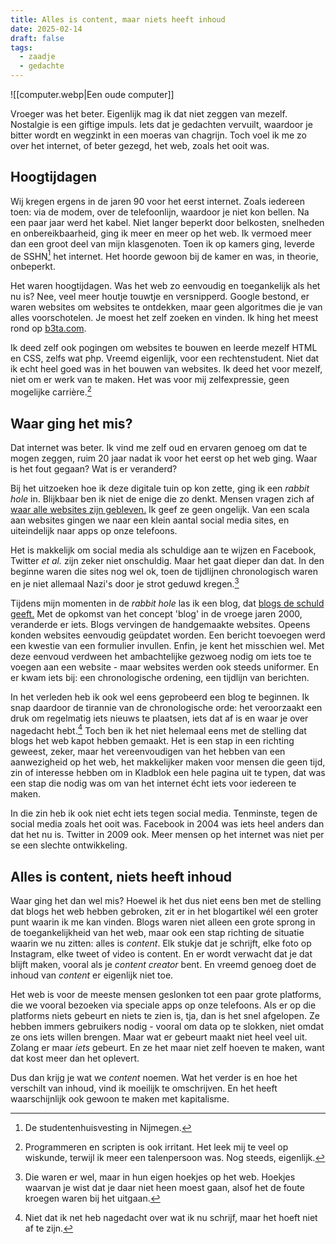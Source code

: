 ```yaml
---
title: Alles is content, maar niets heeft inhoud
date: 2025-02-14
draft: false
tags:
  - zaadje
  - gedachte
---
```


![[computer.webp|Een oude computer]]

Vroeger was het beter. Eigenlijk mag ik dat niet zeggen van mezelf. Nostalgie is een giftige impuls. Iets dat je gedachten vervuilt, waardoor je bitter wordt en wegzinkt in een moeras van chagrijn. Toch voel ik me zo over het internet, of beter gezegd, het web, zoals het ooit was.

## Hoogtijdagen
Wij kregen ergens in de jaren 90 voor het eerst internet. Zoals iedereen toen: via de modem, over de telefoonlijn, waardoor je niet kon bellen. Na een paar jaar werd het kabel. Niet langer beperkt door belkosten, snelheden en onbereikbaarheid, ging ik meer en meer op het web. Ik vermoed meer dan een groot deel van mijn klasgenoten. Toen ik op kamers ging, leverde de SSHN[^1] het internet. Het hoorde gewoon bij de kamer en was, in theorie, onbeperkt.

Het waren hoogtijdagen. Was het web zo eenvoudig en toegankelijk als het nu is? Nee, veel meer houtje touwtje en versnipperd. Google bestond, er waren websites om websites te ontdekken, maar geen algoritmes die je van alles voorschotelen. Je moest het zelf zoeken en vinden. Ik hing het meest rond op [b3ta.com](https://b3ta.com/).

Ik deed zelf ook pogingen om websites te bouwen en leerde mezelf HTML en CSS, zelfs wat php. Vreemd eigenlijk, voor een rechtenstudent. Niet dat ik echt heel goed was in het bouwen van websites. Ik deed het voor mezelf, niet om er werk van te maken. Het was voor mij zelfexpressie, geen mogelijke carrière.[^2]

## Waar ging het mis?
Dat internet was beter. Ik vind me zelf oud en ervaren genoeg om dat te mogen zeggen, ruim 20 jaar nadat ik voor het eerst op het web ging. Waar is het fout gegaan? Wat is er veranderd?

Bij het uitzoeken hoe ik deze digitale tuin op kon zette, ging ik een _rabbit hole_ in. Blijkbaar ben ik niet de enige die zo denkt. Mensen vragen zich af [waar alle websites zijn gebleven.](https://www.fromjason.xyz/p/notebook/where-have-all-the-websites-gone/) Ik geef ze geen ongelijk. Van een scala aan websites gingen we naar een klein aantal social media sites, en uiteindelijk naar apps op onze telefoons.

Het is makkelijk om social media als schuldige aan te wijzen en Facebook, Twitter _et al._ zijn zeker niet onschuldig. Maar het gaat dieper dan dat. In den beginne waren die sites nog wel ok, toen de tijdlijnen chronologisch waren en je niet allemaal Nazi's door je strot geduwd kregen.[^3]

Tijdens mijn momenten in de _rabbit hole_ las ik een blog, dat [blogs de schuld geeft.](https://stackingthebricks.com/how-blogs-broke-the-web/) Met de opkomst van het concept 'blog' in de vroege jaren 2000, veranderde er iets. Blogs vervingen de handgemaakte websites. Opeens konden websites eenvoudig geüpdatet worden. Een bericht toevoegen werd een kwestie van een formulier invullen. Enfin, je kent het misschien wel. Met deze eenvoud verdween het ambachtelijke gezwoeg nodig om iets toe te voegen aan een website - maar websites werden ook steeds uniformer. En er kwam iets bij: een chronologische ordening, een tijdlijn van berichten.

In het verleden heb ik ook wel eens geprobeerd een blog te beginnen. Ik snap daardoor de tirannie van de chronologische orde: het veroorzaakt een druk om regelmatig iets nieuws te plaatsen, iets dat af is en waar je over nagedacht hebt.[^4] Toch ben ik het niet helemaal eens met de stelling dat blogs het web kapot hebben gemaakt. Het is een stap in een richting geweest, zeker, maar het vereenvoudigen van het hebben van een aanwezigheid op het web, het makkelijker maken voor mensen die geen tijd, zin of interesse hebben om in Kladblok een hele pagina uit te typen, dat was een stap die nodig was om van het internet écht iets voor iedereen te maken.

In die zin heb ik ook niet echt iets tegen social media. Tenminste, tegen de social media zoals het ooit was. Facebook in 2004 was iets heel anders dan dat het nu is. Twitter in 2009 ook. Meer mensen op het internet was niet per se een slechte ontwikkeling.

## Alles is content, niets heeft inhoud 
Waar ging het dan wel mis? Hoewel ik het dus niet eens ben met de stelling dat blogs het web hebben gebroken, zit er in het blogartikel wél een groter punt waarin ik me kan vinden. Blogs waren niet alleen een grote sprong in de toegankelijkheid van het web, maar ook een stap richting de situatie waarin we nu zitten: alles is _content_. Elk stukje dat je schrijft, elke foto op Instagram, elke tweet of video is content. En er wordt verwacht dat je dat blijft maken, vooral als je *content creator* bent. En vreemd genoeg doet de inhoud van _content_ er eigenlijk niet toe.

Het web is voor de meeste mensen geslonken tot een paar grote platforms, die we vooral bezoeken via speciale apps op onze telefoons. Als er op die platforms niets gebeurt en niets te zien is, tja, dan is het snel afgelopen. Ze hebben immers gebruikers nodig - vooral om data op te slokken, niet omdat ze ons iets willen brengen. Maar wat er gebeurt maakt niet heel veel uit. Zolang er maar *iets* gebeurt. En ze het maar niet zelf hoeven te maken, want dat kost meer dan het oplevert. 

Dus dan krijg je wat we *content* noemen. Wat het verder is en hoe het verschilt van inhoud, vind ik moeilijk te omschrijven. En het heeft waarschijnlijk ook gewoon te maken met kapitalisme. 

[^1]: De studentenhuisvesting in Nijmegen.

[^2]: Programmeren en scripten is ook irritant. Het leek mij te veel op wiskunde, terwijl ik meer een talenpersoon was. Nog steeds, eigenlijk.

[^3]: Die waren er wel, maar in hun eigen hoekjes op het web. Hoekjes waarvan je wist dat je daar niet heen moest gaan, alsof het de foute kroegen waren bij het uitgaan.

[^4]: Niet dat ik net heb nagedacht over wat ik nu schrijf, maar het hoeft niet af te zijn.
